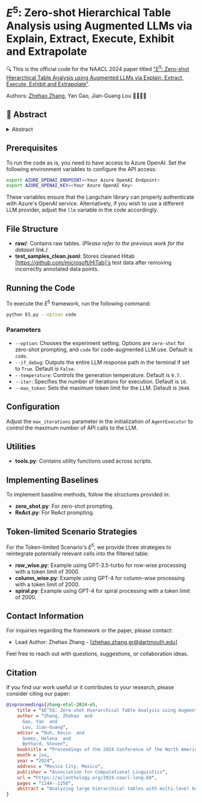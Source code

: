 # $E^5$: Zero-shot Hierarchical Table Analysis using Augmented LLMs via Explain, Extract, Execute, Exhibit and Extrapolate

🔍 This is the official code for the NAACL 2024 paper titled ["$E^5$: Zero-shot Hierarchical Table Analysis using Augmented LLMs via Explain, Extract, Execute, Exhibit and Extrapolate"](https://aclanthology.org/2024.naacl-long.68/).

Authors: [Zhehao Zhang](https://zzh-sjtu.github.io/zhehaozhang.github.io/), Yan Gao, Jian-Guang Lou 👩‍💼👨‍💼

## 🌟 Abstract

<details><summary>Abstract</summary>

 Analyzing large hierarchical tables with multi-level headers presents challenges due to their complex structure, implicit semantics, and calculation relationships. While recent advancements in large language models (LLMs) have shown promise in flat table analysis, their application to hierarchical tables is constrained by the reliance on manually curated exemplars and the model's token capacity limitations. Addressing these challenges, we introduce a novel code-augmented LLM-based framework, $E^5$, for zero-shot hierarchical table question answering. This approach encompasses self-explaining the table's hierarchical structures, code generation to extract relevant information and apply operations, external code execution to prevent hallucinations, and leveraging LLMs' reasoning for final answer derivation. Empirical results indicate that our method, based on GPT-4, outperforms state-of-the-art fine-tuning methods with a 44.38 Exact Match improvement. Furthermore, we present \methodnameF, an adaptive algorithm designed for token-limited scenarios, effectively condensing large tables while maintaining useful information. Our experiments prove its efficiency, enabling the processing of large tables even with models having limited context lengths.

</details>

## Prerequisites
To run the code as is, you need to have access to Azure OpenAI. Set the following environment variables to configure the API access:

```bash
export AZURE_OPENAI_ENDPOINT=<Your Azure OpenAI Endpoint>
export AZURE_OPENAI_KEY=<Your Azure OpenAI Key>
```

These variables ensure that the Langchain library can properly authenticate with Azure's OpenAI service. Alternatively, if you wish to use a different LLM provider, adjust the `llm` variable in the code accordingly.

## File Structure
- **raw/**: Contains raw tables. *(Please refer to the previous work for the dataset link.)*
- **test_samples_clean.jsonl**: Stores cleaned Hitab [https://github.com/microsoft/HiTab]'s test data after removing incorrectly annotated data points.

## Running the Code
To execute the $E^5$ framework, run the following command:

```bash
python E5.py --option code
```

### Parameters
- `--option`: Chooses the experiment setting. Options are `zero-shot` for zero-shot prompting, and `code` for code-augmented LLM use. Default is `code`.
- `--if_debug`: Outputs the entire LLM response path in the terminal if set to `True`. Default is `False`.
- `--temperature`: Controls the generation temperature. Default is `0.7`.
- `--iter`: Specifies the number of iterations for execution. Default is `10`.
- `--max_token`: Sets the maximum token limit for the LLM. Default is `2048`.

## Configuration
Adjust the `max_iterations` parameter in the initialization of `AgentExecutor` to control the maximum number of API calls to the LLM.

## Utilities
- **tools.py**: Contains utility functions used across scripts.

## Implementing Baselines
To implement baseline methods, follow the structures provided in:
- **zero_shot.py**: For zero-shot prompting.
- **ReAct.py**: For ReAct prompting.

## Token-limited Scenario Strategies
For the Token-limited Scenario's $E^5$, we provide three strategies to reintegrate potentially relevant cells into the filtered table:
- **row_wise.py**: Example using GPT-3.5-turbo for row-wise processing with a token limit of 3000.
- **column_wise.py**: Example using GPT-4 for column-wise processing with a token limit of 2000.
- **spiral.py**: Example using GPT-4 for spiral processing with a token limit of 2000.

## Contact Information
For inquiries regarding the framework or the paper, please contact:

- Lead Author: Zhehao Zhang - [zhehao.zhang.gr@dartmouth.edu]

Feel free to reach out with questions, suggestions, or collaboration ideas.
## Citation
If you find our work useful or it contributes to your research, please consider citing our paper:

```bibtex
@inproceedings{zhang-etal-2024-e5,
    title = "$E^5$: Zero-shot Hierarchical Table Analysis using Augmented {LLM}s via Explain, Extract, Execute, Exhibit and Extrapolate",
    author = "Zhang, Zhehao  and
      Gao, Yan  and
      Lou, Jian-Guang",
    editor = "Duh, Kevin  and
      Gomez, Helena  and
      Bethard, Steven",
    booktitle = "Proceedings of the 2024 Conference of the North American Chapter of the Association for Computational Linguistics: Human Language Technologies (Volume 1: Long Papers)",
    month = jun,
    year = "2024",
    address = "Mexico City, Mexico",
    publisher = "Association for Computational Linguistics",
    url = "https://aclanthology.org/2024.naacl-long.68",
    pages = "1244--1258",
    abstract = "Analyzing large hierarchical tables with multi-level headers presents challenges due to their complex structure, implicit semantics, and calculation relationships. While recent advancements in large language models (LLMs) have shown promise in flat table analysis, their application to hierarchical tables is constrained by the reliance on manually curated exemplars and the model{'}s token capacity limitations. Addressing these challenges, we introduce a novel code-augmented LLM-based framework, $E^5$, for zero-shot hierarchical table question answering. This approach encompasses self-explaining the table{'}s hierarchical structures, code generation to extract relevant information and apply operations, external code execution to prevent hallucinations, and leveraging LLMs{'} reasoning for final answer derivation. Empirical results indicate that our method, based on GPT-4, outperforms state-of-the-art fine-tuning methods with a 44.38 Exact Match improvement. Furthermore, we present $F^3$, an adaptive algorithm designed for token-limited scenarios, effectively condensing large tables while maintaining useful information. Our experiments prove its efficiency, enabling the processing of large tables even with models having limited context lengths. The code is available at https://github.com/zzh-SJTU/E5-Hierarchical-Table-Analysis.",
}
```